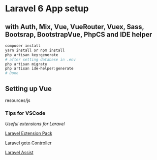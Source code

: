 # Laravel 6 App setup

## with Auth, Mix, Vue, VueRouter, Vuex, Sass, Bootsrap, BootstrapVue, PhpCS and IDE helper

```bash
composer install
yarn install or npm install 
php artisan key:generate
# after setting database in .env
php artisan migrate
php artisan ide-helper:generate 
# Done
```


## Setting up Vue
resources/js


### Tips for VSCode

_*Useful extensions for Laravel*_

[Laravel Extension Pack](https://marketplace.visualstudio.com/items?itemName=onecentlin.laravel-extension-pack)

[Laravel goto Controller](https://marketplace.visualstudio.com/items?itemName=stef-k.laravel-goto-controller)

[Laravel Assist](https://marketplace.visualstudio.com/items?itemName=tiansin.vscode-laravel-assist)
